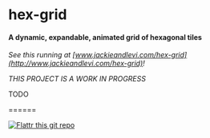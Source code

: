 hex-grid
========

#### A dynamic, expandable, animated grid of hexagonal tiles

_See this running at [www.jackieandlevi.com/hex-grid](http://www.jackieandlevi.com/hex-grid)!_

_THIS PROJECT IS A WORK IN PROGRESS_

TODO

======

[![Flattr this git repo](http://api.flattr.com/button/flattr-badge-large.png)](https://flattr.com/submit/auto?user_id=levisl176&url=github.com/levisl176/hex-grid&title=hex-grid&language=javascript&tags=github&category=software)
